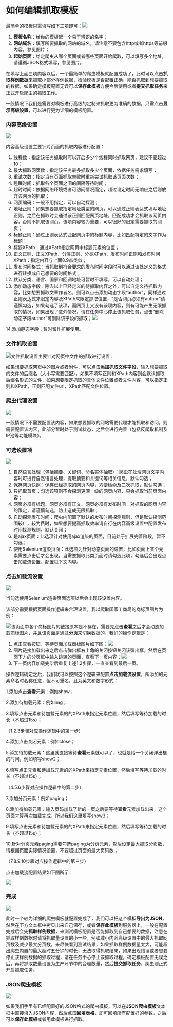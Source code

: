 # 如何编辑抓取模板

最简单的模板只需填写如下三项即可：![](/assets/simpleModule.png)

1. **模板名称**：给你的模板起一个易于辨识的名字；
2. **网站域名**：填写所要抓取的网站的域名，请注意不要包含http或者https等前缀内容，参见图片；
3. **起始页面**：给定爬虫从哪个页面或者哪些页面开始爬取，可以填写多个地址，请遵循JSON格式填写，参见图片。

在填写上面三项内容以后，一个最简单的爬虫模板就配置成功了，此时可以点击**抓取样例数据**来抓取小部分样例数据，检验模板是否配置正确，能否抓取到想要抓取的数据，如果确定模板配置无误可以**保存此模板**方便今后使用或者**提交抓取任务**来正式开启爬虫的抓取工作。

一般情况下我们是需要对模板进行高级的定制来抓取更为准确的数据，只需点击**显示高级设置**，可以进行更为详细的模板配置。

### 内容高级设置

![](/assets/contentSetting.png)

内容高级设置主要针对页面的抓取内容进行配置：

1. 线程数：指定该任务抓取时可以开启多少个线程同时抓取网页，建议不要超过10；
2. 最大抓取网页数：指定该任务最多抓取多少个页面，依据任务需求填写；
3. 重试次数：指定当有页面抓取失败时重新尝试抓取该页面次数；
4. 睡眠时间：抓取各个页面之间的间隔等待时间；
5. 超时时间：依据网络环境或者可访问情况而定，超过设定时间无响应之后则放弃该网页的抓取；
6. 网页编码：一般不用指定，可以自动探测；
7. 地址正则：如果想要抓取指定地址类型的网页，可以通过正则表达式填写地址正则，之后在抓取时会通过该正则匹配网页地址，匹配成功才会抓取该网页内容，否则不抓取该网页，该项内容较为重要，可以很好的限定需要抓取的网页；
8. 标题正则：通过正则表达式匹配网页中的标题内容，比如匹配特定的文字作为标题；
9. 标题XPath：通过XPath指定网页中标题元素的位置；
10. 正文正则、正文XPath、分类正则、分类XPath、发布时间正则和发布时间XPath：指定内容与上面8.9点类似；
11. 发布时间格式：当抓取到符合要求的发布时间字段时可以通过该处定义的格式进行转换成自己想要的时间格式；
12. 默认分类、语言、国家和回调地址可暂时不填写，可以自动处理；
13. 添加动态字段：除去以上已经定义的待抓取内容之外，可以自定义待抓取内容，比如想要抓取文章作者名，则可以点击添加动态字段“author”，同样通过正则表达式来限定内容及XPath来限定抓取位置，“是否网页必须有author”请谨慎勾选，如果勾选了该项，而网页上又没有该项内容，则有可能产生无限抓取的情况，如果出现了意外情况，请在任务中心停止该抓取任务，点击“删除动态字段author”可删除该字段的抓取；![](/assets/dynamicField.png)

14.添加静态字段：暂时留作扩展使用。

### 文件抓取设置

![](/assets/fileField.png)文件抓取设置主要针对网页中文件的抓取进行设置：

如果想要抓取网页中的图片或者附件，可以点击**添加抓取文件字段**，输入想要抓取的文件的后缀名（大小写需要匹配），如果不填写正则和XPath内容则会默认抓取后缀名形式的文件，如果想要限定抓取的具体文件位置或者文件内容，可以指定正则和XPath，正则匹配文件url，XPath匹配文件位置。

### 爬虫代理设置

![](/assets/proxyField.png)

一般情况下不需要配置该内容，如果想要抓取的网站需要代理才能抓取和访问，则需要配置该内容，此部分暂时处于测试状态，之后会进行完善（包括反爬取机制及IP池等功能模块）。

### 可选设置项

![](/assets/otherSettings.png)

1. 自然语言处理（包括摘要、关键词、命名实体抽取）：爬虫在处理网页文字内容时可进行自然语言处理，提取摘要和关键词等相关信息，默认勾选；
2. 保存网页快照：保存已经抓取的网页内容，方便检索及二次抓取，默认勾选；
3. 只抓取首页：勾选该项则不会探测更深一级的网页内容，只会抓取当前页面内容；
4. 网页必须有标题、网页必须有正文、网页必须有发布时间：对抓取的网页内容的限定，请谨慎勾选，防止造成无限抓取；
5. 自动探测发布时间：爬虫内配置了默认的发布时间探测规则，但是默认探测范围较广，较为费时，如果想要提高抓取效率请自行在内容高级设置中配置发布时间探测规则，默认关闭；
6. 是ajax页面：此选项针对使用ajax渲染的页面，目前处于扩展完善阶段，暂不勾选；
7. 使用Selenium渲染页面：此选项为针对动态页面的设置，比如页面上某个元素需要点击后才会出现，当需要抓取此类页面时请勾选此项，勾选后会出现点击加载流设置，配置见下文内容。

### 点击加载流设置

![](/assets/clickField.png)

当勾选使用Selenium渲染页面选项以后会出现该设置内容。

该部分需要根据页面操作逻辑来合理设置，我以爬取国家工商局的商标页图片为例：

![](/assets/sbgg01.png)该页面中各个商标图片的链接原本是不存在，需要先点击**查看**之后才会动态加载商标图片，并且该页面是通过**分页**来切换数据的，我们的操作逻辑是：

1. 点击查看按钮，等待页面加载商标图片如下图；![](/assets/sdgg02.png)
2. 图片链接加载出来之后点击弹出框右上角的关闭按钮关闭该弹出框，然后在页面下方的分页框中输入跳转的页面，查看下一页内容；![](/assets/sdgg03.png)
3. 下一页内容加载完毕后重复上述1.2步骤，一直查看到最后一页。

操作逻辑确定之后，我们就可以按照这个逻辑来配置**点击加载流设置**，所添加的元素命名时名称任意，但不可重名，且为英文和数字形式：

   1.添加点击**查看**元素：例如show；

   2.添加待加载元素：例如img；

   3.填写点击元素和待加载元素的的XPath来指定元素位置，然后填写等待加载的时长（不超过15s）；

（1.2.3步骤对应操作逻辑中的第一步）

   4.添加点击关闭元素：例如close；

   5.添加待加载元素：这里就直接等待**查看**元素就可以了，也就是给一个关闭弹出框的时间，例如填写show2；

   6.填写点击元素和待加载元素的的XPath来指定元素位置，然后填写等待加载的时长（不超过15s）；

（4.5.6步骤对应操作逻辑中的第二步）

   7.添加分页元素：例如paging；

   8.添加待加载元素：输入页码加载了新的一页之后要等待**查看**元素加载出来，这个页面才算再次加载完成，所以我们这里填写show3；

   9.填写点击元素和待加载元素的的XPath来指定元素位置，然后填写等待加载的时长（不超过15s）；

   10.针对分页元素paging需要勾选paging为分页元素，然后设定最大抓取分页数，请根据页面实际情况设置，不要超过页面的最大页码数；

（7.8.9.10步骤对应操作逻辑中的第三步）

点击加载流配置结果如下图所示：

![](/assets/clickField02.png)

### 完成

![](/assets/import.png)

此时一个较为详细的爬虫模板就配置完成了，我们可以把这个模板**导出为JSON**，然后在下方文本框中拷贝出来自己保存，或者**保存此模板**到服务器上，一般在配置完成后会先**抓取样例数据**，来测试模板配置是否能抓取到自己想要的数据，注意在抓取样例数据时请将抓取量设置的小一些，例如减小内容高级设置中的最大抓取网页数及减少最大分页数，来尽快看到测试结果，如果抓取样例数据量太大，可能超出爬虫内置的最大超时五分钟的时长，无法取得抓取结果，如果出现错误或者想要停止该样例数据的抓取过程，请在任务中心停止该抓取过程，确定模板配置无误之后，再将抓取数量设置为生产环节中的合理数量，然后**提交抓取任务**，爬虫则正式开启抓取任务。

### JSON爬虫模板

![](/assets/JSON.png)

如果我们手里有已经配置好的JSON格式的爬虫模板，可以在**JSON爬虫模板**文本框中直接填入JSON内容，然后点击**回填表格**，即可回填所有配置好的参数，之后可以**保存此模板**或者用此模板进行抓取。

